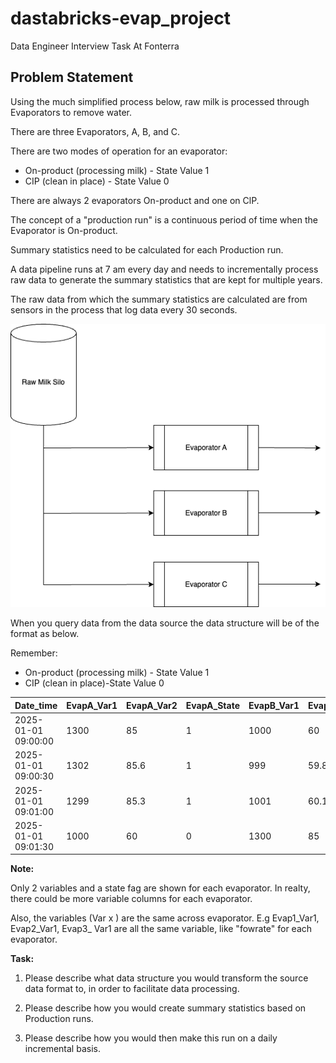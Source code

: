 # dastabricks-evap_project
Data Engineer Interview Task At Fonterra

## Problem Statement

Using the much simplified process below, raw milk is processed through Evaporators to remove water.

There are three Evaporators, A, B, and C.

There are two modes of operation for an evaporator:

- On-product (processing milk) - State Value 1
- CIP (clean in place) - State Value 0

There are always 2 evaporators On-product and one on ClP.

The concept of a "production run" is a continuous period of time when the Evaporator is On-product.

Summary statistics need to be calculated for each Production run.

A data pipeline runs at 7 am every day and needs to incrementally process raw data to generate the summary statistics that are kept for multiple years.

The raw data from which the summary statistics are calculated are from sensors in the process that log data every 30 seconds.

![](img/process.png)

When you query data from the data source the data structure will be of the format as below.

  Remember:

- On-product (processing milk) - State Value 1
- CIP (clean in place)-State Value 0


| Date_time      | EvapA_Var1 | EvapA_Var2 | EvapA_State | EvapB_Var1 | EvapB_Var2 | EvapB_State | EvapC_Var1 | EvapC_Var2 | EvapC_State
| ----------- | ----------- | --| --|--|--|--|--|--|--|
| 2025-01-01 09:00:00      | 1300       | 85 | 1 | 1000| 60 | 0 |1305 | 86 |1 |
| 2025-01-01 09:00:30   | 1302        | 85.6 | 1 |999 | 59.8 | 0 | 1302 | 85.9 | 1 |
| 2025-01-01 09:01:00   | 1299        | 85.3 | 1 | 1001 | 60.1 | 0 | 1303 | 86.2 | 1 |
| 2025-01-01 09:01:30   | 1000        | 60 | 0 | 1300 | 85 | 1 | 1300 | 86.1 | 1 |


**Note:**

Only 2 variables and a state fag are shown for each evaporator. In realty, there could be more variable columns for each evaporator.

Also, the variables (Var x ) are the same across evaporator. E.g Evap1_Var1, Evap2_Var1, Evap3_ Var1 are all the same variable, like "fowrate" for each evaporator.


**Task:**

1) Please describe what data structure you would transform the source data format to, in order to facilitate data processing.

2) Please describe how you would create summary statistics based on Production runs.

3) Please describe how you would then make this run on a daily incremental basis.
